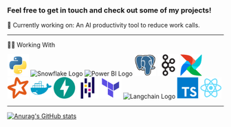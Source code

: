 ### Feel free to get in touch and check out some of my projects!

🚀 Currently working on: An AI productivity tool to reduce work calls.

<hr />

👨‍💻 Working With
<p float="left">
<img src="https://github.com/devicons/devicon/blob/master/icons/python/python-original.svg" alt="Python Logo" width="50" height="50"/>
<img src="https://d2mkz4zdclmlek.cloudfront.net/blog/wp-content/uploads/2023/05/SNOW-35164165.png" alt="Snowflake Logo" width="50" height="50"/>
<img src="https://cdn.prod.website-files.com/6529137f46ce104b290de310/660604def60e0debb47e628d_download.png" alt="Power BI Logo" width="50" height="50"/>
<img src="https://github.com/devicons/devicon/blob/master/icons/postgresql/postgresql-original.svg" alt="Postgres Logo" width="50" height="50"/>
<img src="https://github.com/devicons/devicon/blob/master/icons/apachekafka/apachekafka-original.svg" alt="Apache Kafka Logo" width="50" height="50"/>  
<img src="https://github.com/devicons/devicon/blob/master/icons/apacheairflow/apacheairflow-original.svg" alt="Apache Airflow Logo" width="50" height="50"/>
<img src="https://github.com/devicons/devicon/blob/master/icons/apachespark/apachespark-original.svg" alt="Apache Spark Logo" width="50" height="50"/>
<img src="https://github.com/devicons/devicon/blob/master/icons/docker/docker-plain.svg" alt="Docker Logo" width="50" height="50"/>
<img src="https://github.com/devicons/devicon/blob/master/icons/fastapi/fastapi-plain.svg" alt="FastAPI Logo" width="50" height="50"/>
<img src="https://github.com/devicons/devicon/blob/master/icons/pandas/pandas-original.svg" alt="Pandas Logo" width="50" height="50"/>
<img src="https://github.com/devicons/devicon/blob/master/icons/terraform/terraform-original.svg" alt="Terraform Logo" width="50" height="50"/>
<img src="https://images.contentstack.io/v3/assets/bltf2fca5bf44f5e817/blt34d9fdb635976e4a/669e80a79fecd86c50d59f6d/Lang_Square.png" alt="Langchain Logo" width="50" height="50"/>
<img src="https://github.com/devicons/devicon/blob/master/icons/typescript/typescript-original.svg" alt="TypeScript Logo" width="50" height="50"/>
<img src="https://github.com/devicons/devicon/blob/master/icons/react/react-original.svg" alt="React Logo" width="50" height="50"/>

<hr />

[![Anurag's GitHub stats](https://github-readme-stats.vercel.app/api?username=jackmulligan-ire&count_private=true&theme=synthwave&show_icons=true)](https://github.com/anuraghazra/github-readme-stats)

